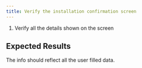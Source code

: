 ```yaml
---
title: Verify the installation confirmation screen	
---
```

1. Verify all the details shown on the screen

## Expected Results
The info should reflect all the user filled data.